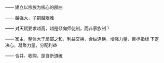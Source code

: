 ——
建立以宗族为核心的部曲

——
越强大，子嗣越艰难

——
对天赋要求越高，越是倾向师徒制，而非家族制？

——
家主，整体大于局部之和，利益交换，合纵连横，增强力量，目标指标
下定决心，凝聚力量，分配利益

——
合并、收购，是自断道统